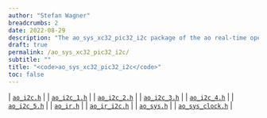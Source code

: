```yaml
---
author: "Stefan Wagner"
breadcrumbs: 2
date: 2022-08-29
description: "The ao_sys_xc32_pic32_i2c package of the ao real-time operating system."
draft: true
permalink: /ao_sys_xc32_pic32_i2c/ 
subtitle: ""
title: "<code>ao_sys_xc32_pic32_i2c</code>"
toc: false
---
```


| [`ao_i2c.h`](ao_i2c.h.md) |
| [`ao_i2c_1.h`](ao_i2c_1.h.md) |
| [`ao_i2c_2.h`](ao_i2c_2.h.md) |
| [`ao_i2c_3.h`](ao_i2c_3.h.md) |
| [`ao_i2c_4.h`](ao_i2c_4.h.md) |
| [`ao_i2c_5.h`](ao_i2c_5.h.md) |
| [`ao_ir.h`](ao_ir.h.md) |
| [`ao_ir_i2c.h`](ao_ir_i2c.h.md) |
| [`ao_sys.h`](ao_sys.h.md) |
| [`ao_sys_clock.h`](ao_sys_clock.h.md) |
